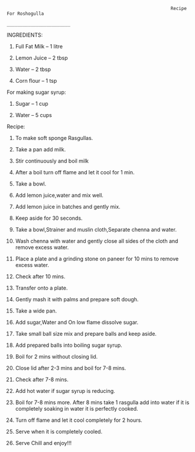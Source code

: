                                                                  Recipe For Roshogulla
                                                                ________________________

INGREDIENTS:

1. Full Fat Milk – 1 litre

2. Lemon Juice – 2 tbsp

3. Water – 2 tbsp

4. Corn flour – 1 tsp



For making sugar syrup:

1. Sugar – 1 cup

2. Water – 5 cups

Recipe:

1. To make soft sponge Rasgullas.

2. Take a pan add milk.

3. Stir continuously and boil milk

4. After a boil turn off flame and let it cool for 1 min.

5. Take a bowl.

6. Add lemon juice,water and mix well.

7. Add lemon juice in batches and gently mix.

8. Keep aside for 30 seconds.

9. Take a bowl,Strainer and muslin cloth,Separate chenna and water.

10. Wash chenna with water and gently close all sides of the cloth and remove excess water.

11. Place a plate and a grinding stone on paneer for 10 mins to remove excess water.

12. Check after 10 mins.

13. Transfer onto a plate.

14. Gently mash it with palms and prepare soft dough.

15. Take a wide pan.

16. Add sugar,Water and On low flame dissolve sugar.

17. Take small ball size mix and prepare balls and keep aside.

18. Add prepared balls into boiling sugar syrup.

19. Boil for 2 mins without closing lid.

20. Close lid after 2-3 mins and boil for 7-8 mins.

21. Check after 7-8 mins.

22. Add hot water if sugar syrup is reducing.

23. Boil for 7-8 mins more. After 8 mins take 1 rasgulla add into water if it is completely soaking in water it is perfectly cooked.

24. Turn off flame and let it cool completely for 2 hours.

25. Serve when it is completely cooled.

26. Serve Chill and enjoy!!!